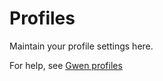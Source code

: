 Profiles
========

Maintain your profile settings here.

For help, see [Gwen profiles](https://gweninterpreter.org/docs/profiles)

